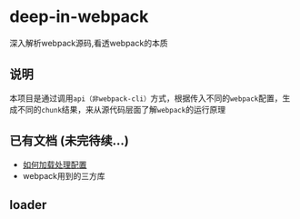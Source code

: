 # deep-in-webpack

深入解析webpack源码,看透webpack的本质

## 说明

本项目是通过调用`api（非webpack-cli）`方式，根据传入不同的`webpack`配置，生成不同的`chunk`结果，来从源代码层面了解`webpack`的运行原理

## 已有文档 (未完待续...)

- [如何加载处理配置](./docs/如何加载处理配置/加载配置.md)
- webpack用到的三方库

## loader
